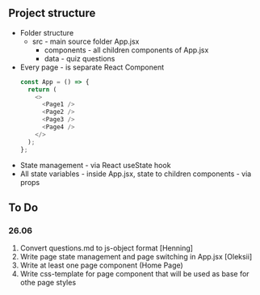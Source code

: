 ## Project structure

- Folder structure
  - src - main source folder
    App.jsx
    - components - all children components of App.jsx
    - data - quiz questions
- Every page - is separate React Component
  ```js
  const App = () => {
    return (
      <>
        <Page1 />
        <Page2 />
        <Page3 />
        <Page4 />
      </>
    );
  };
  ```
- State management - via React useState hook
- All state variables - inside App.jsx, state to children components - via props

## To Do

### 26.06

1. Convert questions.md to js-object format [Henning]
2. Write page state management and page switching in App.jsx [Oleksii]
3. Write at least one page component (Home Page)
4. Write css-template for page component that will be used as base for othe page styles
